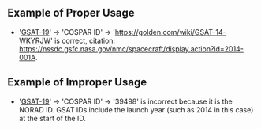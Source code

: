 ## Example of Proper Usage
* '[GSAT-19](https://golden.com/wiki/GSAT-14-WKYRJW)' → 'COSPAR ID' → 'https://golden.com/wiki/GSAT-14-WKYRJW' is correct, citation: https://nssdc.gsfc.nasa.gov/nmc/spacecraft/display.action?id=2014-001A.

## Example of Improper Usage
* '[GSAT-19](https://golden.com/wiki/GSAT-14-WKYRJW)' → 'COSPAR ID' → '39498' is incorrect because it is the NORAD ID. GSAT IDs include the launch year (such as 2014 in this case) at the start of the ID.
